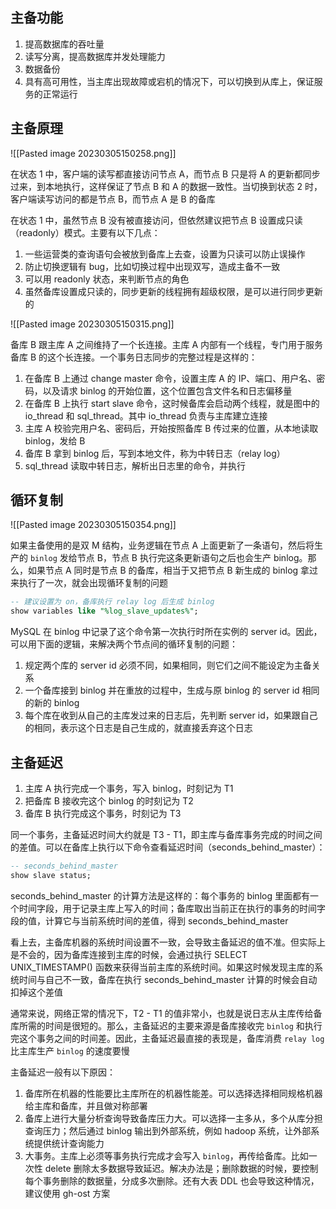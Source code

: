 ## 主备功能

1.  提高数据库的吞吐量
2.  读写分离，提高数据库并发处理能力
3.  数据备份
4.  具有高可用性，当主库出现故障或宕机的情况下，可以切换到从库上，保证服务的正常运行

## 主备原理

![[Pasted image 20230305150258.png]]

在状态 1 中，客户端的读写都直接访问节点 A，而节点 B 只是将 A 的更新都同步过来，到本地执行，这样保证了节点 B 和 A 的数据一致性。当切换到状态 2 时，客户端读写访问的都是节点 B，而节点 A 是 B 的备库

在状态 1 中，虽然节点 B 没有被直接访问，但依然建议把节点 B 设置成只读（readonly）模式。主要有以下几点：

1.  一些运营类的查询语句会被放到备库上去查，设置为只读可以防止误操作
2.  防止切换逻辑有 bug，比如切换过程中出现双写，造成主备不一致
3.  可以用 readonly 状态，来判断节点的角色
4.  虽然备库设置成只读的，同步更新的线程拥有超级权限，是可以进行同步更新的

![[Pasted image 20230305150315.png]]

备库 B 跟主库 A 之间维持了一个长连接。主库 A 内部有一个线程，专门用于服务备库 B 的这个长连接。一个事务日志同步的完整过程是这样的：

1.  在备库 B 上通过 change master 命令，设置主库 A 的 IP、端口、用户名、密码，以及请求 binlog 的开始位置，这个位置包含文件名和日志偏移量
2.  在备库 B 上执行 start slave 命令，这时候备库会启动两个线程，就是图中的 io_thread 和 sql_thread。其中 io_thread 负责与主库建立连接
3.  主库 A 校验完用户名、密码后，开始按照备库 B 传过来的位置，从本地读取 binlog，发给 B
4.  备库 B 拿到 binlog 后，写到本地文件，称为中转日志（relay log）
5.  sql_thread 读取中转日志，解析出日志里的命令，并执行

## 循环复制

![[Pasted image 20230305150354.png]]

如果主备使用的是双 M 结构，业务逻辑在节点 A 上面更新了一条语句，然后将生产的 `binlog` 发给节点 B，节点 B 执行完这条更新语句之后也会生产 binlog。那么，如果节点 A 同时是节点 B 的备库，相当于又把节点 B 新生成的 binlog 拿过来执行了一次，就会出现循环复制的问题

```sql
-- 建议设置为 on，备库执行 relay log 后生成 binlog
show variables like "%log_slave_updates%";
```

MySQL 在 binlog 中记录了这个命令第一次执行时所在实例的 server id。因此，可以用下面的逻辑，来解决两个节点间的循环复制的问题：

1.  规定两个库的 server id 必须不同，如果相同，则它们之间不能设定为主备关系
2.  一个备库接到 binlog 并在重放的过程中，生成与原 binlog 的 server id 相同的新的 binlog
3.  每个库在收到从自己的主库发过来的日志后，先判断 server id，如果跟自己的相同，表示这个日志是自己生成的，就直接丢弃这个日志

## 主备延迟

1.  主库 A 执行完成一个事务，写入 binlog，时刻记为 T1
2.  把备库 B 接收完这个 binlog 的时刻记为 T2
3.  备库 B 执行完成这个事务，时刻记为 T3

同一个事务，主备延迟时间大约就是 T3 - T1，即主库与备库事务完成的时间之间的差值。可以在备库上执行以下命令查看延迟时间（seconds_behind_master）：

```sql
-- seconds_behind_master
show slave status;
```

seconds_behind_master 的计算方法是这样的：每个事务的 binlog 里面都有一个时间字段，用于记录主库上写入的时间；备库取出当前正在执行的事务的时间字段的值，计算它与当前系统时间的差值，得到 seconds_behind_master

看上去，主备库机器的系统时间设置不一致，会导致主备延迟的值不准。但实际上是不会的，因为备库连接到主库的时候，会通过执行 SELECT UNIX_TIMESTAMP() 函数来获得当前主库的系统时间。如果这时候发现主库的系统时间与自己不一致，备库在执行 seconds_behind_master 计算的时候会自动扣掉这个差值

通常来说，网络正常的情况下，T2 - T1 的值非常小，也就是说日志从主库传给备库所需的时间是很短的。那么，主备延迟的主要来源是备库接收完 `binlog` 和执行完这个事务之间的时间差。因此，主备延迟最直接的表现是，备库消费 `relay log` 比主库生产 `binlog` 的速度要慢

主备延迟一般有以下原因：

1.  备库所在机器的性能要比主库所在的机器性能差。可以选择选择相同规格机器给主库和备库，并且做对称部署
2.  备库上进行大量分析查询导致备库压力大。可以选择一主多从，多个从库分担查询压力；然后通过 binlog 输出到外部系统，例如 hadoop 系统，让外部系统提供统计查询能力
3.  大事务。主库上必须等事务执行完成才会写入 `binlog`，再传给备库。比如一次性 delete 删除太多数据导致延迟。解决办法是；删除数据的时候，要控制每个事务删除的数据量，分成多次删除。还有大表 DDL 也会导致这种情况，建议使用 gh-ost 方案